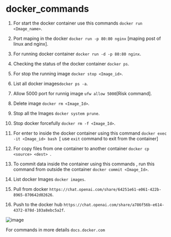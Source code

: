 # docker_commands

1. For start the docker container use this commands ``` docker run <Image_name> ```.
   
2. Port maping in the docker ``` docker run -p 80:80 nginx ``` [maping post of linux and nginx].
   
3. For running docker container ```docker run -d -p 80:80 nginx```.
   
4. Checking the status of the docker container ```docker ps```.

5. For stop the running image ```docker stop <Image_id>```.

6. List all docker images```docker ps -a```.

7. Allow 5000 port for runnig image ```ufw allow 5000```[Risk command].

8. Delete image ```docker rm <Image_Id>```.

9. Stop all the Images ``` docker system prune ```.

10. Stop docker forcefully ```docker rm -f <Image_Id>```.

11. For enter to inside the docker container using this command ```docker exec -it <Image_id> bash ```[ use ```exit``` command to exit from the container]

12. For copy files from one container to another container ```docker cp <source> <dest> ```.

13. To commit data inside the container using this commands , run this command from outside the container ```docker commit <Image_Id>```.

14. List docker Images ``` docker images ```.

15. Pull from docker ``` https://chat.openai.com/share/64251e61-e061-422b-8965-870642d02626 ```.

16. Push to the docker hub ``` https://chat.openai.com/share/a786f56b-e614-4372-878d-103a8ebc5a2f ```.

![image](https://github.com/VaibhavDabral11/docker_commands/assets/116658648/b8acfcd5-debb-43d9-85bf-c95bdd74dc8c)

For commands in more details ```docs.docker.com```
